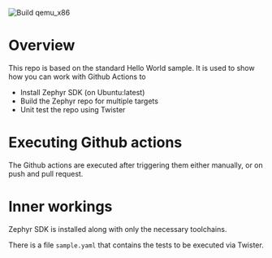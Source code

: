![Build qemu_x86](https://github.com/github/docs/actions/workflows/main.yml/badge.svg)
# Overview

This repo is based on the standard Hello World sample. It is used to show how you can work with Github Actions to 
* Install Zephyr SDK (on Ubuntu:latest)
* Build the Zephyr repo for multiple targets
* Unit test the repo using Twister

# Executing Github actions
The Github actions are executed after triggering them either manually, or on push and pull request.

# Inner workings
Zephyr SDK is installed along with only the necessary toolchains.

There is a file `sample.yaml` that contains the tests to be executed via Twister. 
